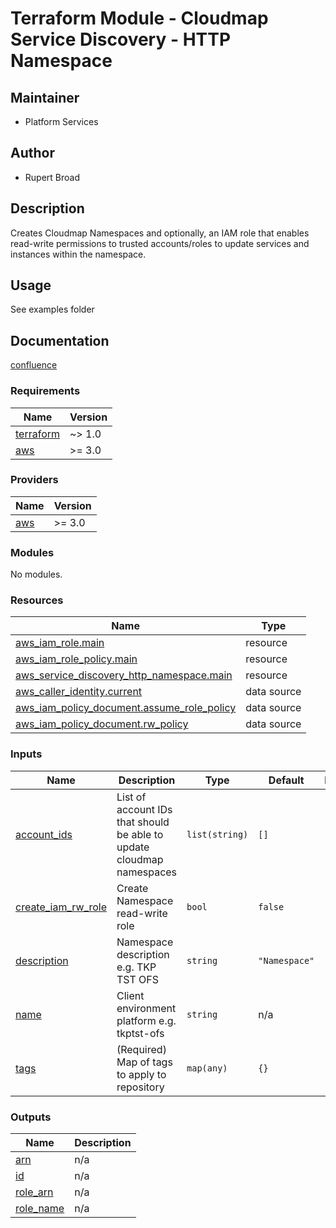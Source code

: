 # Terraform Module - Cloudmap Service Discovery - HTTP Namespace

## Maintainer

* Platform Services

## Author

* Rupert Broad

## Description

Creates Cloudmap Namespaces and optionally, an IAM role that enables read-write permissions to trusted accounts/roles to update services and instances within the namespace.

## Usage

See examples folder

## Documentation

[confluence](https://ohpendev.atlassian.net/wiki/spaces/CCE/pages/2062320795/Terraform+Modules)

<!--- BEGIN_TF_DOCS --->
### Requirements

| Name | Version |
|------|---------|
| <a name="requirement_terraform"></a> [terraform](#requirement\_terraform) | ~> 1.0 |
| <a name="requirement_aws"></a> [aws](#requirement\_aws) | >= 3.0 |

### Providers

| Name | Version |
|------|---------|
| <a name="provider_aws"></a> [aws](#provider\_aws) | >= 3.0 |

### Modules

No modules.

### Resources

| Name | Type |
|------|------|
| [aws_iam_role.main](https://registry.terraform.io/providers/hashicorp/aws/latest/docs/resources/iam_role) | resource |
| [aws_iam_role_policy.main](https://registry.terraform.io/providers/hashicorp/aws/latest/docs/resources/iam_role_policy) | resource |
| [aws_service_discovery_http_namespace.main](https://registry.terraform.io/providers/hashicorp/aws/latest/docs/resources/service_discovery_http_namespace) | resource |
| [aws_caller_identity.current](https://registry.terraform.io/providers/hashicorp/aws/latest/docs/data-sources/caller_identity) | data source |
| [aws_iam_policy_document.assume_role_policy](https://registry.terraform.io/providers/hashicorp/aws/latest/docs/data-sources/iam_policy_document) | data source |
| [aws_iam_policy_document.rw_policy](https://registry.terraform.io/providers/hashicorp/aws/latest/docs/data-sources/iam_policy_document) | data source |

### Inputs

| Name | Description | Type | Default | Required |
|------|-------------|------|---------|:--------:|
| <a name="input_account_ids"></a> [account\_ids](#input\_account\_ids) | List of account IDs that should be able to update cloudmap namespaces | `list(string)` | `[]` | no |
| <a name="input_create_iam_rw_role"></a> [create\_iam\_rw\_role](#input\_create\_iam\_rw\_role) | Create Namespace read-write role | `bool` | `false` | no |
| <a name="input_description"></a> [description](#input\_description) | Namespace description e.g. TKP TST OFS | `string` | `"Namespace"` | no |
| <a name="input_name"></a> [name](#input\_name) | Client environment platform e.g. tkptst-ofs | `string` | n/a | yes |
| <a name="input_tags"></a> [tags](#input\_tags) | (Required) Map of tags to apply to repository | `map(any)` | `{}` | no |

### Outputs

| Name | Description |
|------|-------------|
| <a name="output_arn"></a> [arn](#output\_arn) | n/a |
| <a name="output_id"></a> [id](#output\_id) | n/a |
| <a name="output_role_arn"></a> [role\_arn](#output\_role\_arn) | n/a |
| <a name="output_role_name"></a> [role\_name](#output\_role\_name) | n/a |

<!--- END_TF_DOCS --->
